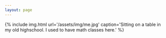 ```yaml
---
layout: page
---
```


{% include img.html url='/assets/img/me.jpg' caption='Sitting on a table in my old highschool. I used to have math classes here.' %}

